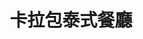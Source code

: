 ---
title: "卡拉包泰式餐廳"
description: "卡拉包泰式餐廳"
layout: shop
keywords:
  - 美食競賽
  - 台灣美食
  - 美食精選
datePublished: "2025-06-30"
dateModified: "2025-07-03"
city: "高雄市"
district: "新興區"
address: "高雄市新興區中正三路54號"
phone: "072367668"
geo: "22.631106261891045, 120.3090951588807"
google_map: "https://maps.app.goo.gl/iiGoHinUDjNwHMAK9"
footinder: "https://footinder.com.tw/%e9%ab%98%e9%9b%84%e5%b8%82%e6%96%b0%e8%88%88%e5%8d%80/11516/"
official: "https://www.facebook.com/profile.php?id=100064301155159"
award:
  - name: "500盤"
    year: "2024"
    entries:
      - dishes:
          - "火燒島"

---